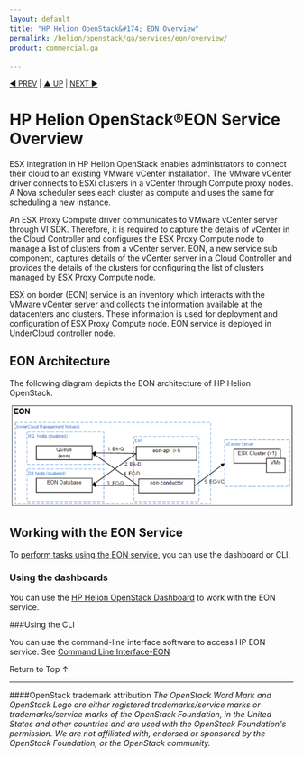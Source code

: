 ```yaml
---
layout: default
title: "HP Helion OpenStack&#174; EON Overview"
permalink: /helion/openstack/ga/services/eon/overview/
product: commercial.ga

---
```

<!--UNDER REVISION-->

<script>

function PageRefresh {
onLoad="window.refresh"
}

PageRefresh();

</script>


<p style="font-size: small;"> <a href="/helion/openstack/services/compute/overview/">&#9664; PREV</a> | <a href="/helion/openstack/services/overview/">&#9650; UP</a> | <a href="/helion/openstack/services/imaging/overview/"> NEXT &#9654</a> </p>



# HP Helion OpenStack&#174;EON Service Overview #

ESX integration in HP Helion OpenStack enables administrators to connect their cloud to an existing VMware vCenter installation. The VMware vCenter driver connects to ESXi clusters in a vCenter through Compute proxy nodes. A Nova scheduler sees each cluster as compute and uses the same for scheduling a new instance. 

An ESX Proxy Compute driver communicates to VMware vCenter server through VI SDK. Therefore, it is required to capture the details of vCenter in the Cloud Controller and configures the ESX Proxy Compute node to manage a list of clusters from a vCenter server. EON, a new service sub component, captures details of the vCenter server in a Cloud Controller and provides the details of the clusters for configuring the list of clusters managed by ESX Proxy Compute node.


ESX on border (EON) service is an inventory which interacts with the VMware vCenter server and collects the information available at the datacenters and clusters. These information is used for deployment and configuration of ESX Proxy Compute node. EON service is deployed in UnderCloud controller node. 


<!---
*  A RESTful API service

* A Conductor service <!--, which does the bulk of the work of interacting with VMWare vCenter Server, collects and monitors the inventory of Datacenters, Clusters and vSwitch / dvSwitch details and makes it available to other services through REST APIs-->
<!--
* A Database and DB API <!---for storing the list of managed vCenter Servers and its associated Datacenter vSwitch / dvSwitch,  activated / imported Clusters details--->
<!--
* The message bus is used to communicate between eon-api and eon-conductor.
--->

## EON Architecture

The following diagram depicts the EON architecture of HP Helion OpenStack.

<img src ="media/eon-architecture.png/">

## Working with the EON Service

To [perform tasks using the EON service](#howto), you can use the dashboard or CLI.

### Using the dashboards<a name="UI"></a>

You can use the [HP Helion OpenStack Dashboard](/helion/openstack/dashboard/how-works/) to work with the EON service.

###Using the CLI<a name="cli"></a>

You can use the command-line interface software to access HP EON service. See [Command Line Interface-EON](/helion/openstack/undercloud/eon/cli/)


<a href="#top" style="padding:14px 0px 14px 0px; text-decoration: none;"> Return to Top &#8593; </a>


----
####OpenStack trademark attribution
*The OpenStack Word Mark and OpenStack Logo are either registered trademarks/service marks or trademarks/service marks of the OpenStack Foundation, in the United States and other countries and are used with the OpenStack Foundation's permission. We are not affiliated with, endorsed or sponsored by the OpenStack Foundation, or the OpenStack community.*

